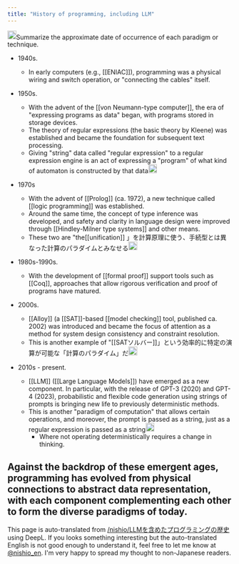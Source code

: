 ```yaml
---
title: "History of programming, including LLM"
---
```



<img src='https://scrapbox.io/api/pages/nishio-en/o3-mini-high/icon' alt='o3-mini-high.icon' height="19.5"/>Summarize the approximate date of occurrence of each paradigm or technique.

- 1940s.
    - In early computers (e.g., [[ENIAC]]), programming was a physical wiring and switch operation, or "connecting the cables" itself.

- 1950s.
    - With the advent of the [[von Neumann-type computer]], the era of "expressing programs as data" began, with programs stored in storage devices.
    - The theory of regular expressions (the basic theory by Kleene) was established and became the foundation for subsequent text processing.
    - Giving "string" data called "regular expression" to a regular expression engine is an act of expressing a "program" of what kind of automaton is constructed by that data<img src='https://scrapbox.io/api/pages/nishio-en/nishio/icon' alt='nishio.icon' height="19.5"/>

- 1970s
    - With the advent of [[Prolog]] (ca. 1972), a new technique called [[logic programming]] was established.
    - Around the same time, the concept of type inference was developed, and safety and clarity in language design were improved through [[Hindley-Milner type systems]] and other means.
    - These two are "the[[unification]] 」を計算原理に使う、手続型とは異なった計算のパラダイムとみなせる<img src='https://scrapbox.io/api/pages/nishio-en/nishio/icon' alt='nishio.icon' height="19.5"/>

- 1980s-1990s.
    - With the development of [[formal proof]] support tools such as [[Coq]], approaches that allow rigorous verification and proof of programs have matured.

- 2000s.
    - [[Alloy]] (a [[SAT]]-based [[model checking]] tool, published ca. 2002) was introduced and became the focus of attention as a method for system design consistency and constraint resolution.
    - This is another example of "[[SATソルバー]]」という効率的に特定の演算が可能な「計算のパラダイム」だ<img src='https://scrapbox.io/api/pages/nishio-en/nishio/icon' alt='nishio.icon' height="19.5"/>

- 2010s - present.
    - [[LLM]] ([[Large Language Models]]) have emerged as a new component. In particular, with the release of GPT-3 (2020) and GPT-4 (2023), probabilistic and flexible code generation using strings of prompts is bringing new life to previously deterministic methods.
    - This is another "paradigm of computation" that allows certain operations, and moreover, the prompt is passed as a string, just as a regular expression is passed as a string<img src='https://scrapbox.io/api/pages/nishio-en/nishio/icon' alt='nishio.icon' height="19.5"/>
        - Where not operating deterministically requires a change in thinking.

Against the backdrop of these emergent ages, programming has evolved from physical connections to abstract data representation, with each component complementing each other to form the diverse paradigms of today.
---
This page is auto-translated from [/nishio/LLMを含めたプログラミングの歴史](https://scrapbox.io/nishio/LLMを含めたプログラミングの歴史) using DeepL. If you looks something interesting but the auto-translated English is not good enough to understand it, feel free to let me know at [@nishio_en](https://twitter.com/nishio_en). I'm very happy to spread my thought to non-Japanese readers.